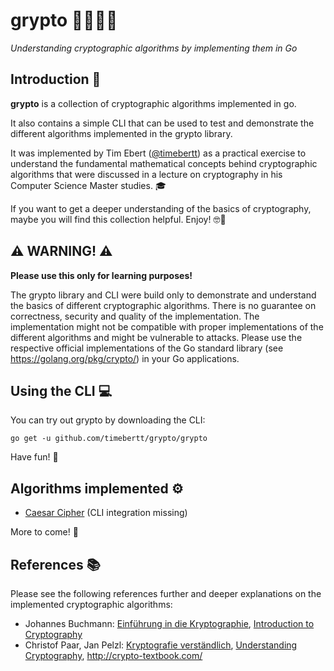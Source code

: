 # grypto :closed_lock_with_key::robot::man_technologist:

*Understanding cryptographic algorithms by implementing them in Go*

## Introduction :pencil:

**grypto** is a collection of cryptographic algorithms implemented in go.

It also contains a simple CLI that can be used to test and demonstrate the different algorithms implemented in the grypto library.

It was implemented by Tim Ebert ([@timebertt](https://github.com/timebertt)) as a practical exercise to understand the fundamental mathematical concepts behind cryptographic algorithms that were discussed in a lecture on cryptography in his Computer Science Master studies. :mortar_board:

If you want to get a deeper understanding of the basics of cryptography, maybe you will find this collection helpful. Enjoy! :nerd_face::book:

## :warning: WARNING! :warning:

**Please use this only for learning purposes!**

The grypto library and CLI were build only to demonstrate and understand the basics of different cryptographic algorithms. There is no guarantee on correctness, security and quality of the implementation. The implementation might not be compatible with proper implementations of the different algorithms and might be vulnerable to attacks. Please use the respective official implementations of the Go standard library (see https://golang.org/pkg/crypto/) in your Go applications.

## Using the CLI :computer:

You can try out grypto by downloading the CLI:
```
go get -u github.com/timebertt/grypto/grypto
```

Have fun! :tada:

## Algorithms implemented :gear:

- [Caesar Cipher](/caesar) (CLI integration missing)

More to come! :rocket:

## References :books:

Please see the following references further and deeper explanations on the implemented cryptographic algorithms:

- Johannes Buchmann: [Einführung in die Kryptographie](https://doi.org/10.1007/978-3-642-39775-2), [Introduction to Cryptography](https://doi.org/10.1007/978-1-4419-9003-7)
- Christof Paar, Jan Pelzl: [Kryptografie verständlich](https://doi.org/10.1007/978-3-662-49297-0), [Understanding Cryptography](https://doi.org/10.1007/978-3-642-04101-3), http://crypto-textbook.com/
